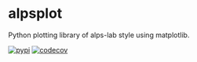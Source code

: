 # alpsplot
Python plotting library of alps-lab style using matplotlib.

[![pypi](https://img.shields.io/pypi/v/alpsplot)](https://pypi.org/project/alpsplot/)
[![codecov](https://codecov.io/gh/ain-soph/alpsplot/branch/main/graph/badge.svg?token=BBYZUPVK3I)](https://codecov.io/gh/ain-soph/alpsplot)